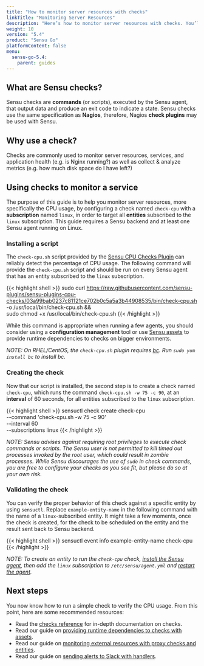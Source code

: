 ```yaml
---
title: "How to monitor server resources with checks"
linkTitle: "Monitoring Server Resources"
description: "Here’s how to monitor server resources with checks. You’ll learn about Sensu checks, why you should use checks, and how to use them to monitor a service. Read the guide to learn more."
weight: 10
version: "5.4"
product: "Sensu Go"
platformContent: false
menu:
  sensu-go-5.4:
    parent: guides
---
```


## What are Sensu checks?

Sensu checks are **commands** (or scripts), executed by the Sensu agent, that
output data and produce an exit code to indicate a state. Sensu checks use the
same specification as **Nagios**, therefore, Nagios **check plugins** may be
used with Sensu.

## Why use a check?

Checks are commonly used to monitor server resources, services, and application
health (e.g. is Nginx running?) as well as collect & analyze metrics (e.g. how
much disk space do I have left?)

## Using checks to monitor a service

The purpose of this guide is to help you monitor server resources, more
specifically the CPU usage, by configuring a check named `check-cpu` with a
**subscription** named `linux`, in order to target all **entities** subscribed
to the `linux` subscription.
This guide requires a Sensu backend and at least one Sensu agent running on Linux.

### Installing a script

The `check-cpu.sh` script provided by the [Sensu CPU Checks Plugin][1] can
reliably detect the percentage of CPU usage. The following command will provide
the `check-cpu.sh` script and should be run on every Sensu agent that has an
entity subscribed to the `linux` subscription.

{{< highlight shell >}}
sudo curl https://raw.githubusercontent.com/sensu-plugins/sensu-plugins-cpu-checks/03a99bab0237c81121ce702b0c5a5a3b44908535/bin/check-cpu.sh \
-o /usr/local/bin/check-cpu.sh && \
sudo chmod +x /usr/local/bin/check-cpu.sh
{{< /highlight >}}

While this command is appropriate when running a few agents, you should consider
using a **configuration management** tool or use [Sensu assets][2] to provide
runtime dependencies to checks on bigger environments.

_NOTE: On RHEL/CentOS, the `check-cpu.sh` plugin requires [bc](https://www.gnu.org/software/bc/).
Run `sudo yum install bc` to install bc._

### Creating the check

Now that our script is installed, the second step is to create a check named
`check-cpu`, which runs the command `check-cpu.sh -w 75 -c 90`, at an
**interval** of 60 seconds, for all entities subscribed to the `linux`
subscription.

{{< highlight shell >}}
sensuctl check create check-cpu \
--command 'check-cpu.sh -w 75 -c 90' \
--interval 60 \
--subscriptions linux
{{< /highlight >}}

_NOTE: Sensu advises against requiring root privileges to execute check
commands or scripts. The Sensu user is not permitted to kill timed out processes
invoked by the root user, which could result in zombie processes. While Sensu
discourages the use of `sudo` in check commands, you are free to configure your
checks as you see fit, but please do so at your own risk._

### Validating the check

You can verify the proper behavior of this check against a specific entity by using `sensuctl`.
Replace `example-entity-name` in the following command with the name of a `linux`-subscribed entity.
It might take a few moments, once the check is created,
for the check to be scheduled on the entity and the result sent back to Sensu backend.

{{< highlight shell >}}
sensuctl event info example-entity-name check-cpu
{{< /highlight >}}

_NOTE: To create an entity to run the `check-cpu` check, [install the Sensu agent][install],
then add the `linux` subscription to `/etc/sensu/agent.yml` and [restart the agent][start]._

## Next steps

You now know how to run a simple check to verify the CPU usage. From this point,
here are some recommended resources:

* Read the [checks reference][3] for in-depth documentation on checks.
* Read our guide on [providing runtime dependencies to checks with assets][2].
* Read our guide on [monitoring external resources with proxy checks and entities][5].
* Read our guide on [sending alerts to Slack with handlers][6].

[1]: https://github.com/sensu-plugins/sensu-plugins-cpu-checks
[2]: ../install-check-executables-with-assets
[3]: ../../reference/checks
[4]: ../
[5]: ../monitor-external-resources
[6]: ../send-slack-alerts
[install]: ../../installation/install-sensu/#install-the-sensu-agent
[start]: ../../reference/agent/#restarting-the-service
